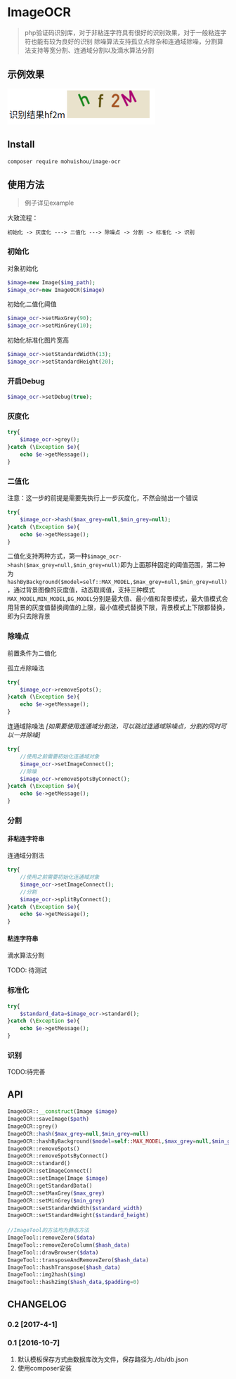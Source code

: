 # ImageOCR

> php验证码识别库，对于非粘连字符具有很好的识别效果，对于一般粘连字符也能有较为良好的识别
> 除噪算法支持孤立点除杂和连通域除噪，分割算法支持等宽分割、连通域分割以及滴水算法分割

## 示例效果
![示例](./img/1.png)

## Install
```
composer require mohuishou/image-ocr
```

## 使用方法

> 例子详见example

大致流程：
```
初始化 -> 灰度化 ---> 二值化 ---> 除噪点 -> 分割 -> 标准化 -> 识别
```

### 初始化

对象初始化
```php
$image=new Image($img_path);
$image_ocr=new ImageOCR($image)
```

初始化二值化阈值
```php
$image_ocr->setMaxGrey(90);
$image_ocr->setMinGrey(10);
```

初始化标准化图片宽高
```php
$image_ocr->setStandardWidth(13);
$image_ocr->setStandardHeight(20);
```

### 开启Debug
```php
$image_ocr->setDebug(true);
```

### 灰度化

```php
try{
    $image_ocr->grey();
}catch (\Exception $e){
    echo $e->getMessage();
}
```

### 二值化

注意：这一步的前提是需要先执行上一步灰度化，不然会抛出一个错误
```php
try{
    $image_ocr->hash($max_grey=null,$min_grey=null);
}catch (\Exception $e){
    echo $e->getMessage();
}
```

二值化支持两种方式，第一种`$image_ocr->hash($max_grey=null,$min_grey=null)`即为上面那种固定的阈值范围，第二种为`hashByBackground($model=self::MAX_MODEL,$max_grey=null,$min_grey=null)`，通过背景图像的灰度值，动态取阈值，支持三种模式`MAX_MODEL`,`MIN_MODEL`,`BG_MODEL`分别是最大值、最小值和背景模式，最大值模式会用背景的灰度值替换阈值的上限，最小值模式替换下限，背景模式上下限都替换，即为只去除背景

### 除噪点

前置条件为二值化

孤立点除噪法
```php
try{
    $image_ocr->removeSpots();
}catch (\Exception $e){
    echo $e->getMessage();
}
````

连通域除噪法 *[如果要使用连通域分割法，可以跳过连通域除噪点，分割的同时可以一并除噪]*
```php
try{
    //使用之前需要初始化连通域对象
    $image_ocr->setImageConnect();
    //除噪
    $image_ocr->removeSpotsByConnect();
}catch (\Exception $e){
    echo $e->getMessage();
}
````

### 分割

#### 非粘连字符串

连通域分割法
```php
try{
    //使用之前需要初始化连通域对象
    $image_ocr->setImageConnect();
    //分割
    $image_ocr->splitByConnect();
}catch (\Exception $e){
    echo $e->getMessage();
}
````

#### 粘连字符串
滴水算法分割

TODO: 待测试

### 标准化
```php
try{
    $standard_data=$image_ocr->standard();
}catch (\Exception $e){
    echo $e->getMessage();
}
````
### 识别
TODO:待完善

## API

```php
ImageOCR::__construct(Image $image)
ImageOCR::saveImage($path)
ImageOCR::grey()
ImageOCR::hash($max_grey=null,$min_grey=null)
ImageOCR::hashByBackground($model=self::MAX_MODEL,$max_grey=null,$min_grey=null)
ImageOCR::removeSpots()
ImageOCR::removeSpotsByConnect()
ImageOCR::standard()
ImageOCR::setImageConnect()
ImageOCR::setImage(Image $image)
ImageOCR::getStandardData()
ImageOCR::setMaxGrey($max_grey)
ImageOCR::setMinGrey($min_grey)
ImageOCR::setStandardWidth($standard_width)
ImageOCR::setStandardHeight($standard_height)

//ImageTool的方法均为静态方法
ImageTool::removeZero($data)
ImageTool::removeZeroColumn($hash_data)
ImageTool::drawBrowser($data)
ImageTool::transposeAndRemoveZero($hash_data)
ImageTool::hashTranspose($hash_data)
ImageTool::img2hash($img)
ImageTool::hash2img($hash_data,$padding=0)
```

## CHANGELOG
### 0.2 [2017-4-1]

### 0.1 [2016-10-7]
1. 默认模板保存方式由数据库改为文件，保存路径为./db/db.json
2. 使用composer安装
